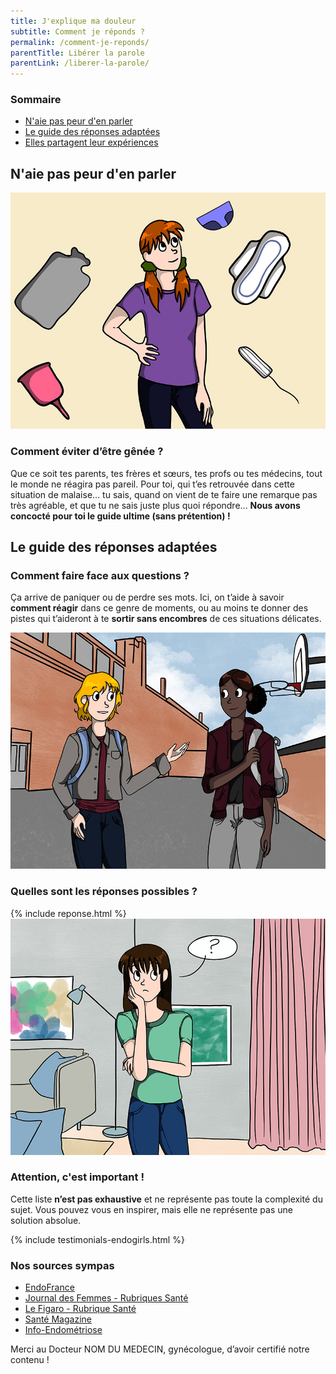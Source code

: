 ```yaml
---
title: J'explique ma douleur
subtitle: Comment je réponds ?
permalink: /comment-je-reponds/
parentTitle: Libérer la parole
parentLink: /liberer-la-parole/
---
```


<section class="sources section">
    <div class="container">
        <div class="row">
            <h3>Sommaire</h3>
            <ul class="d-flex flex-column justify-content-lg-between flex-lg-row">
                <li><a href="#sect1">N'aie pas peur d'en parler</a></li>
                <li><a href="#sect2">Le guide des réponses adaptées</a></li>
                <li><a href="#sect3">Elles partagent leur expériences</a></li>
            </ul>
        </div>
    </div>
</section>
<section id="sect1" class="section">
    <div class="container">
        <h2><span>N'aie pas peur d'en parler</span></h2>
        <div class="row d-flex justify-content-lg-between">
            <img class="col-lg-6" src="/assets/images/content/soulager.jpg">
            <div class="col-lg-5 d-flex justify-content-center flex-column">
                <h3>Comment éviter d’être gênée ?</h3>
                <p>Que ce soit tes parents, tes frères et sœurs, tes profs ou tes médecins, tout le monde ne réagira pas pareil.
                Pour toi, qui t’es retrouvée dans cette situation de malaise... tu sais, quand on vient de te faire une remarque pas très agréable, et que tu ne sais juste plus quoi répondre... <b>Nous avons concocté pour toi le guide ultime (sans prétention) !</b></p>
            </div>
        </div>
    </div>
</section>
<section id="sect2" class="section">
    <div class="container">
        <h2><span>Le guide des réponses adaptées</span></h2>
        <div class="row d-flex justify-content-lg-between">
            <div class="col-lg-5 d-flex justify-content-center flex-column">
                <h3>Comment faire face aux questions ?</h3>
                <p>Ça arrive de paniquer ou de perdre ses mots. Ici, on t’aide à savoir <b>comment réagir</b> dans ce genre de moments, ou au moins te donner des pistes qui t’aideront à te <b>sortir sans encombres</b> de ces situations délicates. </p>
            </div>
            <img class="col-lg-6 d-flex justify-content-center flex-column" src="/assets/images/content/parler.jpg">
        </div>
    </div>
    <div class="container">
    <h3 class="section">Quelles sont les réponses possibles ?</h3>
    {% include reponse.html %}
    </div>
    <div class="container">
        <div class="row d-flex justify-content-lg-between">
            <img class="col-lg-6" src="/assets/images/content/quoi.jpg">
            <div class="col-lg-5 d-flex justify-content-center flex-column">
                <h3>Attention, c'est important !</h3>
                <p>Cette liste <b>n’est pas exhaustive</b> et ne représente pas toute la complexité du sujet. Vous pouvez vous en inspirer, mais elle </b>ne représente pas une solution absolue</b>.</p>
            </div>
        </div>
    </div> 
</section>
<section id="sect3" class="section">
    {% include testimonials-endogirls.html %}
</section>
<section class="sources section">
    <div class="container">
        <div class="row">
            <h3>Nos sources sympas</h3>
            <ul class="d-flex flex-column justify-content-lg-between flex-lg-row">
                <li><a href="#">EndoFrance</a></li>
                <li><a href="#">Journal des Femmes - Rubriques Santé</a></li>
                <li><a href="#">Le Figaro - Rubrique Santé</a></li>
                <li><a href="#">Santé Magazine</a></li>
                <li><a href="#">Info-Endométriose</a></li>
            </ul>
            <div class="d-flex">
                <!-- <img src="#" alt="photo medecin" class="mr-1"> -->
                <p>Merci au Docteur NOM DU MEDECIN, gynécologue, d’avoir certifié notre contenu !</p>
            </div>
        </div>
    </div>
</section>